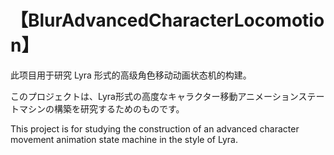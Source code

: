 # 【BlurAdvancedCharacterLocomotion】

此项目用于研究 Lyra 形式的高级角色移动动画状态机的构建。 

このプロジェクトは、Lyra形式の高度なキャラクター移動アニメーションステートマシンの構築を研究するためのものです。

This project is for studying the construction of an advanced character movement animation state machine in the style of Lyra.